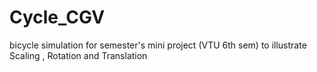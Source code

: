 # Cycle_CGV
bicycle simulation for semester's mini project (VTU 6th sem) to illustrate Scaling , Rotation and Translation
